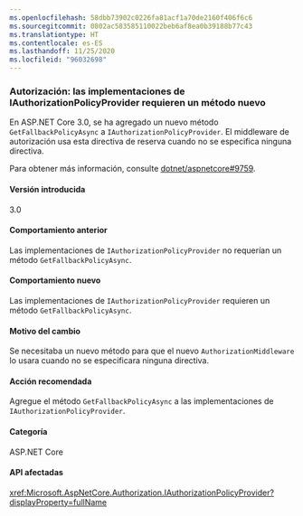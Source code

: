 ```yaml
---
ms.openlocfilehash: 58dbb73902c0226fa81acf1a70de2160f406f6c6
ms.sourcegitcommit: 0802ac583585110022beb6af8ea0b39188b77c43
ms.translationtype: HT
ms.contentlocale: es-ES
ms.lasthandoff: 11/25/2020
ms.locfileid: "96032698"
---
```

### <a name="authorization-iauthorizationpolicyprovider-implementations-require-new-method"></a>Autorización: las implementaciones de IAuthorizationPolicyProvider requieren un método nuevo

En ASP.NET Core 3.0, se ha agregado un nuevo método `GetFallbackPolicyAsync` a `IAuthorizationPolicyProvider`. El middleware de autorización usa esta directiva de reserva cuando no se especifica ninguna directiva.

Para obtener más información, consulte [dotnet/aspnetcore#9759](https://github.com/dotnet/aspnetcore/pull/9759).

#### <a name="version-introduced"></a>Versión introducida

3.0

#### <a name="old-behavior"></a>Comportamiento anterior

Las implementaciones de `IAuthorizationPolicyProvider` no requerían un método `GetFallbackPolicyAsync`.

#### <a name="new-behavior"></a>Comportamiento nuevo

Las implementaciones de `IAuthorizationPolicyProvider` requieren un método `GetFallbackPolicyAsync`.

#### <a name="reason-for-change"></a>Motivo del cambio

Se necesitaba un nuevo método para que el nuevo `AuthorizationMiddleware` lo usara cuando no se especificara ninguna directiva.

#### <a name="recommended-action"></a>Acción recomendada

Agregue el método `GetFallbackPolicyAsync` a las implementaciones de `IAuthorizationPolicyProvider`.

#### <a name="category"></a>Categoría

ASP.NET Core

#### <a name="affected-apis"></a>API afectadas

<xref:Microsoft.AspNetCore.Authorization.IAuthorizationPolicyProvider?displayProperty=fullName>

<!-- 

#### Affected APIs

`T:Microsoft.AspNetCore.Authorization.IAuthorizationPolicyProvider`

-->
